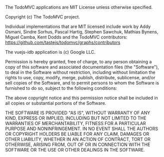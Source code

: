 The TodoMVC applications are MIT License unless otherwise specified.

Copyright (c) The TodoMVC project.

Individual implementations that are MIT licensed include work by Addy Osmani, Sindre Sorhus, Pascal Hartig, Stephen Sawchuk, Mathias Bynens, Miguel Camba, Kent Dodds and the TodoMVC contributors: https://github.com/tastejs/todomvc/graphs/contributors

The vuejs-idb application is (c) Google LLC.

Permission is hereby granted, free of charge, to any person obtaining a copy of
this software and associated documentation files (the "Software"), to deal in
the Software without restriction, including without limitation the rights to
use, copy, modify, merge, publish, distribute, sublicense, and/or sell copies of
the Software, and to permit persons to whom the Software is furnished to do so,
subject to the following conditions:

The above copyright notice and this permission notice shall be included in all
copies or substantial portions of the Software.

THE SOFTWARE IS PROVIDED "AS IS", WITHOUT WARRANTY OF ANY KIND, EXPRESS OR
IMPLIED, INCLUDING BUT NOT LIMITED TO THE WARRANTIES OF MERCHANTABILITY, FITNESS
FOR A PARTICULAR PURPOSE AND NONINFRINGEMENT. IN NO EVENT SHALL THE AUTHORS OR
COPYRIGHT HOLDERS BE LIABLE FOR ANY CLAIM, DAMAGES OR OTHER LIABILITY, WHETHER
IN AN ACTION OF CONTRACT, TORT OR OTHERWISE, ARISING FROM, OUT OF OR IN
CONNECTION WITH THE SOFTWARE OR THE USE OR OTHER DEALINGS IN THE SOFTWARE.
